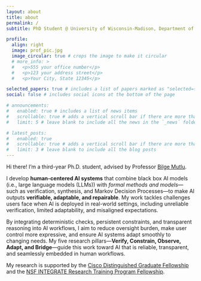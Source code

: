 ```yaml
---
layout: about
title: about
permalink: /
subtitle: PhD Student @ University of Wisconsin-Madison, Department of Computer Sciences

profile:
  align: right
  image: prof_pic.jpg
  image_circular: true # crops the image to make it circular
  # more_info: >
  #   <p>555 your office number</p>
  #   <p>123 your address street</p>
  #   <p>Your City, State 12345</p>

selected_papers: true # includes a list of papers marked as "selected={true}"
social: false # includes social icons at the bottom of the page

# announcements:
#   enabled: true # includes a list of news items
#   scrollable: true # adds a vertical scroll bar if there are more than 3 news items
#   limit: 5 # leave blank to include all the news in the `_news` folder

# latest_posts:
#   enabled: true
#   scrollable: true # adds a vertical scroll bar if there are more than 3 new posts items
#   limit: 3 # leave blank to include all the blog posts
---
```


Hi there! I’m a third-year Ph.D. student, advised by Professor [Bilge Mutlu](http://bilgemutlu.com/).

I develop **human-centered AI systems** that combine black box AI models (i.e., large language models (LLMs)) with *formal methods and models*—such as verification, synthesis, and Markov Decision Processes—to make AI outputs **verifiable, adaptable, and repairable**. My work tackles challenges users face when AI is deployed in real-world settings, including unreliable verification, limited adaptability, and misaligned expectations.

By integrating deterministic checks, persistent constraints, and transparent reasoning into AI workflows, I aim to reduce oversight burden, make user control more expressive, and ensure AI systems adapt smoothly to changing needs. My five research pillars—**Verify, Constrain, Observe, Adapt, and Bridge**—guide this work toward AI that is reliable, transparent, and seamlessly embedded in human workflows.

My research is supported by the [Cisco Distinguished Graduate Fellowship](https://www.cs.wisc.edu/2025-cs-department-awards-and-thank-yous/) and the [NSF INTEGRATE Research Training Program Fellowship](https://integrate.wisc.edu/).


